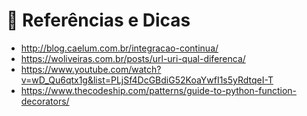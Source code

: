 # :bookmark_tabs: Referências e Dicas

 - http://blog.caelum.com.br/integracao-continua/
 - https://woliveiras.com.br/posts/url-uri-qual-diferenca/
 - https://www.youtube.com/watch?v=wD_Qu6qtx1g&list=PLjSf4DcGBdiG52KoaYwfI1s5yRdtqeI-T
 - https://www.thecodeship.com/patterns/guide-to-python-function-decorators/
